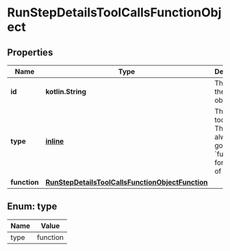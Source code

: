 
# RunStepDetailsToolCallsFunctionObject

## Properties
Name | Type | Description | Notes
------------ | ------------- | ------------- | -------------
**id** | **kotlin.String** | The ID of the tool call object. | 
**type** | [**inline**](#Type) | The type of tool call. This is always going to be &#x60;function&#x60; for this type of tool call. | 
**function** | [**RunStepDetailsToolCallsFunctionObjectFunction**](RunStepDetailsToolCallsFunctionObjectFunction.md) |  | 


<a id="Type"></a>
## Enum: type
Name | Value
---- | -----
type | function



